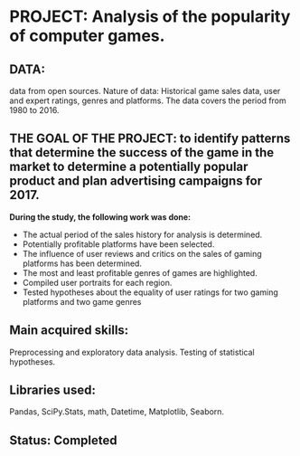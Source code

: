 # PROJECT: Analysis of the popularity of computer games.

## DATA:
data from open sources. Nature of data: Historical game sales data, user and expert ratings, genres and platforms. The data covers the period from 1980 to 2016.

## THE GOAL OF THE PROJECT: to identify patterns that determine the success of the game in the market to determine a potentially popular product and plan advertising campaigns for 2017.

**During the study, the following work was done:**

- The actual period of the sales history for analysis is determined.
- Potentially profitable platforms have been selected.
- The influence of user reviews and critics on the sales of gaming platforms has been determined.
- The most and least profitable genres of games are highlighted.
- Compiled user portraits for each region.
- Tested hypotheses about the equality of user ratings for two gaming platforms and two game genres

## Main acquired skills:
Preprocessing and exploratory data analysis. Testing of statistical hypotheses.

## Libraries used:
Pandas, SciPy.Stats, math, Datetime, Matplotlib, Seaborn.

## Status: Completed